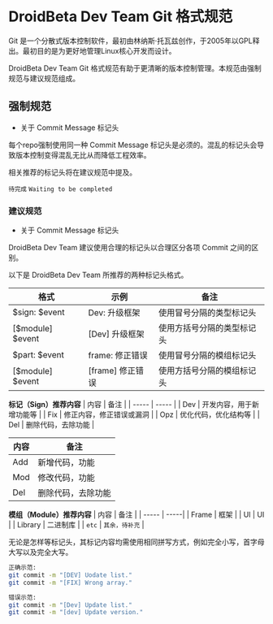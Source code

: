 # DroidBeta Dev Team Git 格式规范

Git 是一个分散式版本控制软件，最初由林纳斯·托瓦兹创作，于2005年以GPL释出。最初目的是为更好地管理Linux核心开发而设计。

DroidBeta Dev Team Git 格式规范有助于更清晰的版本控制管理。本规范由强制规范与建议规范组成。

## 强制规范

* 关于 Commit Message 标记头

每个repo强制使用同一种 Commit Message 标记头是必须的。混乱的标记头会导致版本控制变得混乱无比从而降低工程效率。

相关推荐的标记头将在建议规范中提及。

`待完成` `Waiting to be completed`

### 建议规范

* 关于 Commit Message 标记头

DroidBeta Dev Team 建议使用合理的标记头以合理区分各项 Commit 之间的区别。

以下是 DroidBeta Dev Team 所推荐的两种标记头格式。

| 格式 | 示例 |备注 |
| ------ | ------| ------ |
| $sign: $event | Dev: 升级框架 |使用冒号分隔的类型标记头 |
| [$module] $event | [Dev] 升级框架 | 使用方括号分隔的类型标记头 |
| $part: $event | frame: 修正错误 | 使用冒号分隔的模组标记头 |
| [$module] $event | [frame] 修正错误 | 使用方括号分隔的模组标记头 |

**标记（Sign）推荐内容**
| 内容 | 备注 |
| ----- | ----- |
| Dev | 开发内容，用于新增功能等 |
| Fix | 修正内容，修正错误或漏洞 |
| Opz | 优化代码，优化结构等 |
| Del | 删除代码，去除功能 |

| 内容 | 备注 |
| ----- | ----- |
| Add | 新增代码，功能 |
| Mod | 修改代码，功能 |
| Del | 删除代码，去除功能 |

**模组（Module）推荐内容**
| 内容 | 备注 |
| ----- | -----|
| Frame | 框架 |
| UI | UI |
| Library | 二进制库 |
| `etc` | `其余，待补充` |

无论是怎样等标记头，其标记内容均需使用相同拼写方式，例如完全小写，首字母大写以及完全大写。

```bash
正确示范:
git commit -m "[DEV] Uodate list."
git commit -m "[FIX] Wrong array."

错误示范:
git commit -m "[Dev] Update list."
git commit -m "[dev] Update version."
```
